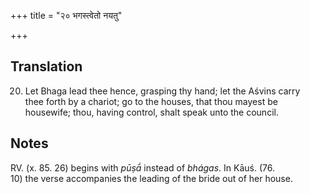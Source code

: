 +++
title = "२० भगस्त्वेतो नयतु"

+++
## Translation
20. Let Bhaga lead thee hence, grasping thy hand; let the Aśvins carry  
thee forth by a chariot; go to the houses, that thou mayest be  
housewife; thou, having control, shalt speak unto the council.

## Notes
RV. (x. 85. 26) begins with *pūṣā́* instead of *bhágas*. In Kāuś. (76.  
10) the verse accompanies the leading of the bride out of her house.
